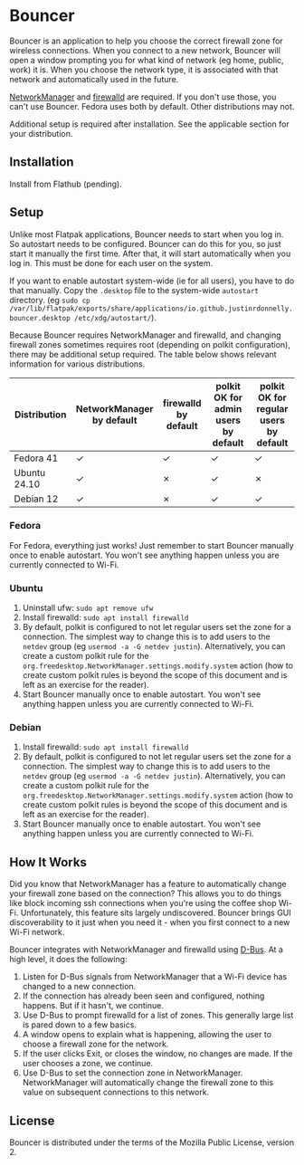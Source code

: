 # Bouncer

Bouncer is an application to help you choose the correct firewall zone for wireless connections. When you connect to a new network, Bouncer will open a window prompting you for what kind of network (eg home, public, work) it is. When you choose the network type, it is associated with that network and automatically used in the future.

[NetworkManager](https://networkmanager.dev/) and [firewalld](https://firewalld.org/) are required. If you don't use those, you can't use Bouncer. Fedora uses both by default. Other distributions may not.

Additional setup is required after installation. See the applicable section for your distribution.

## Installation

Install from Flathub (pending).

## Setup

Unlike most Flatpak applications, Bouncer needs to start when you log in. So autostart needs to be configured. Bouncer can do this for you, so just start it manually the first time. After that, it will start automatically when you log in. This must be done for each user on the system.

If you want to enable autostart system-wide (ie for all users), you have to do that manually. Copy the `.desktop` file to the system-wide `autostart` directory. (eg `sudo cp /var/lib/flatpak/exports/share/applications/io.github.justinrdonnelly.bouncer.desktop /etc/xdg/autostart/`).

Because Bouncer requires NetworkManager and firewalld, and changing firewall zones sometimes requires root (depending on polkit configuration), there may be additional setup required. The table below shows relevant information for various distributions.

| Distribution | NetworkManager<br/>by default | firewalld<br/>by default | polkit OK for<br/>admin users<br/>by default | polkit OK for<br/>regular users<br/>by default |
| ------------ | ----------------------------- | ------------------------ | -------------------------------------------- | ---------------------------------------------- |
| Fedora 41    | &check;                       | &check;                  | &check;                                      | &check;                                        |
| Ubuntu 24.10 | &check;                       | &cross;                  | &check;                                      | &cross;                                        |
| Debian 12    | &check;                       | &cross;                  | &check;                                      | &check;                                        |

### Fedora

For Fedora, everything just works! Just remember to start Bouncer manually once to enable autostart. You won't see anything happen unless you are currently connected to Wi-Fi.

### Ubuntu

1. Uninstall ufw: `sudo apt remove ufw`
2. Install firewalld: `sudo apt install firewalld`
3. By default, polkit is configured to not let regular users set the zone for a connection. The simplest way to change this is to add users to the `netdev` group (eg `usermod -a -G netdev justin`). Alternatively, you can create a custom polkit rule for the `org.freedesktop.NetworkManager.settings.modify.system` action (how to create custom polkit rules is beyond the scope of this document and is left as an exercise for the reader).
4. Start Bouncer manually once to enable autostart. You won't see anything happen unless you are currently connected to Wi-Fi.

### Debian

1. Install firewalld: `sudo apt install firewalld`
2. By default, polkit is configured to not let regular users set the zone for a connection. The simplest way to change this is to add users to the `netdev` group (eg `usermod -a -G netdev justin`). Alternatively, you can create a custom polkit rule for the `org.freedesktop.NetworkManager.settings.modify.system` action (how to create custom polkit rules is beyond the scope of this document and is left as an exercise for the reader).
3. Start Bouncer manually once to enable autostart. You won't see anything happen unless you are currently connected to Wi-Fi.

## How It Works

Did you know that NetworkManager has a feature to automatically change your firewall zone based on the connection? This allows you to do things like block incoming ssh connections when you're using the coffee shop Wi-Fi. Unfortunately, this feature sits largely undiscovered. Bouncer brings GUI discoverability to it just when you need it - when you first connect to a new Wi-Fi network.

Bouncer integrates with NetworkManager and firewalld using [D-Bus](https://www.freedesktop.org/wiki/Software/dbus/). At a high level, it does the following:

1. Listen for D-Bus signals from NetworkManager that a Wi-Fi device has changed to a new connection.
2. If the connection has already been seen and configured, nothing happens. But if it hasn't, we continue.
3. Use D-Bus to prompt firewalld for a list of zones. This generally large list is pared down to a few basics.
4. A window opens to explain what is happening, allowing the user to choose a firewall zone for the network.
5. If the user clicks Exit, or closes the window, no changes are made. If the user chooses a zone, we continue.
6. Use D-Bus to set the connection zone in NetworkManager. NetworkManager will automatically change the firewall zone to this value on subsequent connections to this network.

## License

Bouncer is distributed under the terms of the Mozilla Public License, version 2.
